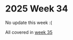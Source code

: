 # 2025 Week 34

No update this week :(

All covered in [week 35](https://nerc-ceh.github.io/fdri_words/weeknotes/2025/35.html)
